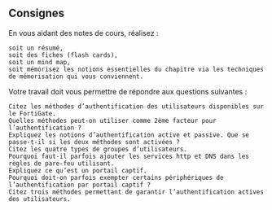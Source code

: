## Consignes

En vous aidant des notes de cours, réalisez :

    soit un résumé,
    soit des fiches (flash cards),
    soit un mind map,
    soit mémorisez les notions essentielles du chapitre via les techniques de mémorisation qui vous conviennent.

Votre travail doit vous permettre de répondre aux questions suivantes :

    Citez les méthodes d’authentification des utilisateurs disponibles sur le FortiGate.
    Quelles méthodes peut-on utiliser comme 2ème facteur pour l’authentification ?
    Expliquez les notions d’authentification active et passive. Que se passe-t-il si les deux méthodes sont activées ?
    Citez les quatre types de groupes d’utilisateurs.
    Pourquoi faut-il parfois ajouter les services http et DNS dans les règles de pare-feu utilisant.
    Expliquez ce qu’est un portail captif.
    Pourquoi doit-on parfois exempter certains périphériques de l’authentification par portail captif ?
    Citez trois méthodes permettant de garantir l’authentification actives des utilisateurs.

## 
